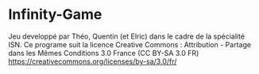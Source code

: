 # Infinity-Game
Jeu developpé par Théo, Quentin (et Elric) dans le cadre de la spécialité ISN.
Ce programe suit la licence Creative Commons : Attribution - Partage dans les Mêmes Conditions 3.0 France (CC BY-SA 3.0 FR)
https://creativecommons.org/licenses/by-sa/3.0/fr/
